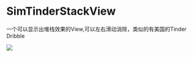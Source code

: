 # SimTinderStackView #
  一个可以显示出堆栈效果的View,可以左右滑动消除，类似的有美国的Tinder Dribble
  
![](https://github.com/snalopainen/SimTinderStackView/blob/master/screenshots/screenshots1.gif)

